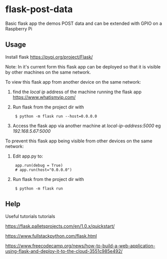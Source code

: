 # flask-post-data
Basic flask app the demos POST data and can be extended with GPIO on a Raspberry Pi

## Usage
Install flask https://pypi.org/project/Flask/

Note: In it's current form this flask app can be deployed so that it is visible by other machines on the same network.

To view this flask app from another device on the same network:

1. find the *local ip* address of the machine running the flask app https://www.whatismyip.com/
2. Run flask from the project dir with

		$ python -m flask run --host=0.0.0.0

2. Access the flask app via another machine at *local-ip-address:5000* eg *192.168.5.67:5000*


To prevent this flask app being visible from other devices on the same network:

1. Edit app.py to:
	
		app.run(debug = True)
		# app.run(host="0.0.0.0")

2. Run flask from the project dir with 

		$ python -m flask run


## Help
Useful tutorials
tutorials

https://flask.palletsprojects.com/en/1.0.x/quickstart/

https://www.fullstackpython.com/flask.html

https://www.freecodecamp.org/news/how-to-build-a-web-application-using-flask-and-deploy-it-to-the-cloud-3551c985e492/

